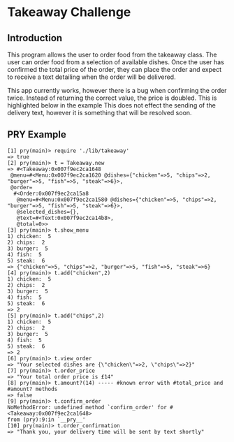 Takeaway Challenge
==================

Introduction
------------

This program allows the user to order food from the takeaway class.
The user can order food from a selection of available dishes.
Once the user has confirmed the total price of the order, they can place the order
and expect to receive a text detailing when the order will be delivered.   

This app currently works, however there is a bug when confirming the order twice.
Instead of returning the correct value, the price is doubled.
This is highlighted below in the example
This does not effect the sending of the delivery text, however it is something
that will be resolved soon.

PRY Example
-----------

```
[1] pry(main)> require './lib/takeaway'
=> true
[2] pry(main)> t = Takeaway.new
=> #<Takeaway:0x007f9ec2ca1648
 @menu=#<Menu:0x007f9ec2ca1620 @dishes={"chicken"=>5, "chips"=>2, "burger"=>5, "fish"=>5, "steak"=>6}>,
 @order=
  #<Order:0x007f9ec2ca15a8
   @menu=#<Menu:0x007f9ec2ca1580 @dishes={"chicken"=>5, "chips"=>2, "burger"=>5, "fish"=>5, "steak"=>6}>,
   @selected_dishes={},
   @text=#<Text:0x007f9ec2ca14b8>,
   @total=0>>
[3] pry(main)> t.show_menu
1) chicken:  5
2) chips:  2
3) burger:  5
4) fish:  5
5) steak:  6
=> {"chicken"=>5, "chips"=>2, "burger"=>5, "fish"=>5, "steak"=>6}
[4] pry(main)> t.add("chicken",2)
1) chicken:  5
2) chips:  2
3) burger:  5
4) fish:  5
5) steak:  6
=> 2
[5] pry(main)> t.add("chips",2)
1) chicken:  5
2) chips:  2
3) burger:  5
4) fish:  5
5) steak:  6
=> 2
[6] pry(main)> t.view_order
=> "Your selected dishes are {\"chicken\"=>2, \"chips\"=>2}"
[7] pry(main)> t.order_price
=> "Your total order price is £14"
[8] pry(main)> t.amount?(14) ----- #known error with #total_price and #amount? methods
=> false
[9] pry(main)> t.confirm_order
NoMethodError: undefined method `confirm_order' for #<Takeaway:0x007f9ec2ca1648>
from (pry):9:in `__pry__'
[10] pry(main)> t.order_confirmation
=> "Thank you, your delivery time will be sent by text shortly"
```
